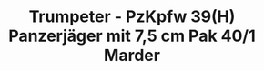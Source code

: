 ---
layout: product
title: "Trumpeter - PzKpfw 39(H) Panzerjäger mit 7,5 cm Pak 40/1 Marder"
price: "TBA" 
desc: "N/A"
img_path: "/assets/img/TRU00354.jpg"
brand: "N/A"
available: false
special_offer: false
new: false
soon: false
cat: "010000"
subcat: "013400"
subsubcat: "0N/A"
sifra: "TRU00354"
---